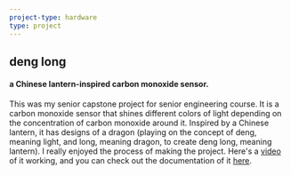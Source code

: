 ```yaml
---
project-type: hardware 
type: project
---
```

## deng long
#### a Chinese lantern-inspired carbon monoxide sensor.

This was my senior capstone project for senior engineering course. It is a carbon monoxide sensor that shines different colors of light depending on the concentration of carbon monoxide around it. Inspired by a Chinese  lantern, it has designs of a dragon (playing on the concept of deng, meaning light, and long, meaning dragon, to create deng long, meaning lantern). I really enjoyed the process of making the project. Here's a <a href = "https://www.youtube.com/watch?v=YE9UoMy6GXo">video</a> of it working, and you can check out the documentation of it <a href="https://sites.google.com/charlottelatin.org/elaineliudigitalportfolio/senior-year/senior-engineering-project?authuser=0">here</a>.